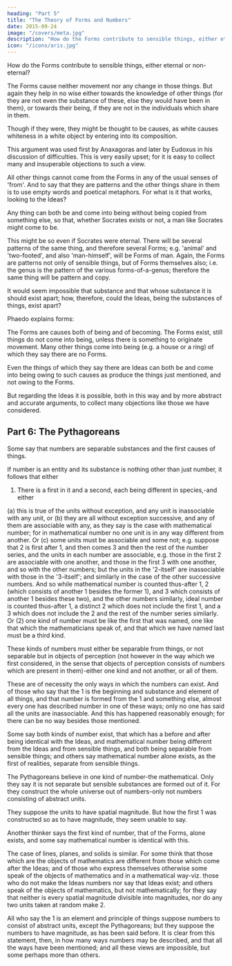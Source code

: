 ```yaml
---
heading: "Part 5"
title: "The Theory of Forms and Numbers"
date: 2015-09-24
image: "/covers/meta.jpg"
description: "How do the Forms contribute to sensible things, either eternal or non-eternal?"
icon: "/icons/aris.jpg"
---
```




How do the Forms contribute to sensible things, either eternal or non-eternal? 

The Forms cause neither movement nor any change in those things. But again they help in no wise either towards the knowledge of other things (for they are not even the substance of these, else they would have been in them), or towards their being, if they are not in the individuals which share in them. 

Though if they were, they might be thought to be causes, as white causes whiteness in a white object by entering into its composition. 

This argument was used first by Anaxagoras and later by Eudoxus in his discussion of difficulties. This is very easily upset; for it is easy to collect many and insuperable objections to such a view.

All other things cannot come from the Forms in any of the usual senses of 'from'. And to say that they are patterns and the other things share in them is to use empty words and poetical metaphors. For what is it that works, looking to the Ideas? 

Any thing can both be and come into being without being copied from something else, so that, whether Socrates exists or not, a man like Socrates might come to be. 

This might be so even if Socrates were eternal. There will be several patterns of the same thing, and therefore several Forms; e.g. 'animal' and 'two-footed', and also 'man-himself', will be Forms of man. Again, the Forms are patterns not only of sensible things, but of Forms themselves also; i.e. the genus is the pattern of the various forms-of-a-genus; therefore the same thing will be pattern and copy.

It would seem impossible that substance and that whose substance it is should exist apart; how, therefore, could the Ideas, being the substances of things, exist apart?

Phaedo explains forms:

The Forms are causes both of being and of becoming. The Forms exist, still things do not come into being, unless there is something to originate movement. Many other things come into being (e.g. a house or a ring) of which they say there are no Forms.

Even the things of which they say there are Ideas can both be and come into being owing to such causes as produce the things just mentioned, and not owing to the Forms. 

But regarding the Ideas it is possible, both in this way and by more abstract and accurate arguments, to collect many objections like those we have considered.


## Part 6: The Pythagoreans

Some say that numbers are separable substances and the first causes of things. 

If number is an entity and its substance is nothing other than just number, it follows that either 

1. There is a first in it and a second, each being different in species,-and either 

(a) this is true of the units without exception, and any unit is inassociable with any unit, or (b) they are all without exception successive, and any of them are associable with any, as they say is the case with mathematical number; for in mathematical number no one unit is in any way different from another. Or (c) some units must be associable and some not; e.g. suppose that 2 is first after 1, and then comes 3 and then the rest of the number series, and the units in each number are associable, e.g. those in the first 2 are associable with one another, and those in the first 3 with one another, and so with the other numbers; but the units in the '2-itself' are inassociable with those in the '3-itself'; and similarly in the case of the other successive numbers. And so while mathematical number is counted thus-after 1, 2 (which consists of another 1 besides the former 1), and 3 which consists of another 1 besides these two), and the other numbers similarly, ideal number is counted thus-after 1, a distinct 2 which does not include the first 1, and a 3 which does not include the 2 and the rest of the number series similarly. Or (2) one kind of number must be like the first that was named, one like that which the mathematicians speak of, and that which we have named last must be a third kind.

These kinds of numbers must either be separable from things, or not separable but in objects of perception (not however in the way which we first considered, in the sense that objects of perception consists of numbers which are present in them)-either one kind and not another, or all of them.

These are of necessity the only ways in which the numbers can exist. And of those who say that the 1 is the beginning and substance and element of all things, and that number is formed from the 1 and something else, almost every one has described number in one of these ways; only no one has said all the units are inassociable. And this has happened reasonably enough; for there can be no way besides those mentioned. 

Some say both kinds of number exist, that which has a before and after being identical with the Ideas, and mathematical number being different from the Ideas and from sensible things, and both being separable from sensible things; and others say mathematical number alone exists, as the first of realities, separate from sensible things. 

The Pythagoreans believe in one kind of number-the mathematical. Only they say it is not separate but sensible substances are formed out of it. For they construct the whole universe out of numbers-only not numbers consisting of abstract units. 

They suppose the units to have spatial magnitude. But how the first 1 was constructed so as to have magnitude, they seem unable to say.

Another thinker says the first kind of number, that of the Forms, alone exists, and some say mathematical number is identical with this.

The case of lines, planes, and solids is similar. For some think that those which are the objects of mathematics are different from those which come after the Ideas; and of those who express themselves otherwise some speak of the objects of mathematics and in a mathematical way-viz. those who do not make the Ideas numbers nor say that Ideas exist; and others speak of the objects of mathematics, but not mathematically; for they say that neither is every spatial magnitude divisible into magnitudes, nor do any two units taken at random make 2. 

All who say the 1 is an element and principle of things suppose numbers to consist of abstract units, except the Pythagoreans; but they suppose the numbers to have magnitude, as has been said before. It is clear from this statement, then, in how many ways numbers may be described, and that all the ways have been mentioned; and all these views are impossible, but some perhaps more than others.

